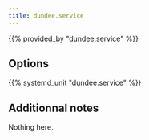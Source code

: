 ```yaml
---
title: dundee.service
---
```


{{% provided_by "dundee.service" %}}

## Options

{{% systemd_unit "dundee.service" %}}

## Additionnal notes

Nothing here.